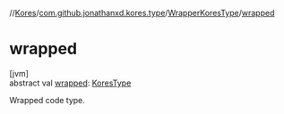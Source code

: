 //[Kores](../../../index.md)/[com.github.jonathanxd.kores.type](../index.md)/[WrapperKoresType](index.md)/[wrapped](wrapped.md)

# wrapped

[jvm]\
abstract val [wrapped](wrapped.md): [KoresType](../-kores-type/index.md)

Wrapped code type.
